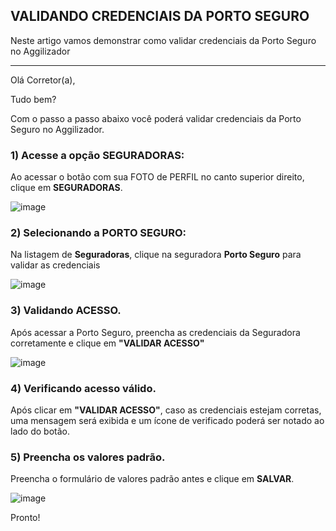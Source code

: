 ## VALIDANDO CREDENCIAIS DA PORTO SEGURO
Neste artigo vamos demonstrar como validar credenciais da Porto Seguro no Aggilizador

---

Olá Corretor(a),

Tudo bem?

Com o passo a passo abaixo você poderá validar credenciais da Porto Seguro no Aggilizador.

### 1) Acesse a opção SEGURADORAS:

Ao acessar o botão com sua FOTO de PERFIL no canto superior direito, clique em **SEGURADORAS**.

![image](https://conversu-partner-assets.s3.sa-east-1.amazonaws.com/agger/wiki/seguradoras/validando-credenciais/c220eb72-5169-48ab-b4df-330f11a099aa.png)

### 2) Selecionando a PORTO SEGURO:

Na listagem de **Seguradoras**, clique na seguradora **Porto Seguro** para validar as credenciais

![image](https://github.com/user-attachments/assets/08efcf9e-57ef-4863-8017-961509db7065)

### 3) Validando ACESSO.

Após acessar a Porto Seguro, preencha as credenciais da Seguradora corretamente e clique em **"VALIDAR ACESSO"**

![image](https://github.com/user-attachments/assets/f7dbd6f8-d4f8-44b3-95ae-3488d78e1e4a)

### 4) Verificando acesso válido.

Após clicar em **"VALIDAR ACESSO"**, caso as credenciais estejam corretas, uma mensagem será exibida e um ícone de verificado poderá ser notado ao lado do botão.

### 5) Preencha os valores padrão.

Preencha o formulário de valores padrão antes e clique em **SALVAR**.

![image](https://github.com/user-attachments/assets/530f60fd-fe91-4f26-bb3a-59c17d1dcc8b)

Pronto!
